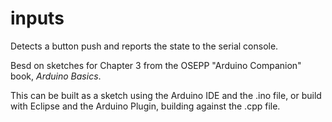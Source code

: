 inputs
========

Detects a button push and reports the state to the serial console.

Besd on sketches for Chapter 3 from the OSEPP "Arduino Companion" book,
*Arduino Basics*.

This can be built as a sketch using the Arduino IDE and the .ino file, or build with
Eclipse and the Arduino Plugin, building against the .cpp file.